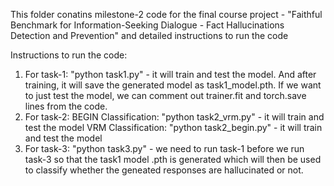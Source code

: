 This folder conatins milestone-2 code for the final course project - "Faithful Benchmark for Information-Seeking Dialogue - Fact Hallucinations Detection and Prevention" and detailed instructions to run the code 

Instructions to run the code:
1) For task-1: "python task1.py" - it will train and test the model. And after training, it will save the generated model as task1_model.pth. If we want to just test the model, we can comment out trainer.fit and torch.save lines from the code.
2) For task-2: 
   BEGIN Classification: "python task2_vrm.py" - it will train and test the model
   VRM Classification: "python task2_begin.py" - it will train and test the model 
4) For task-3: "python task3.py" - we need to run task-1 before we run task-3 so that the task1 model .pth is generated which will then be used to classify whether the geneated responses are hallucinated or not.
